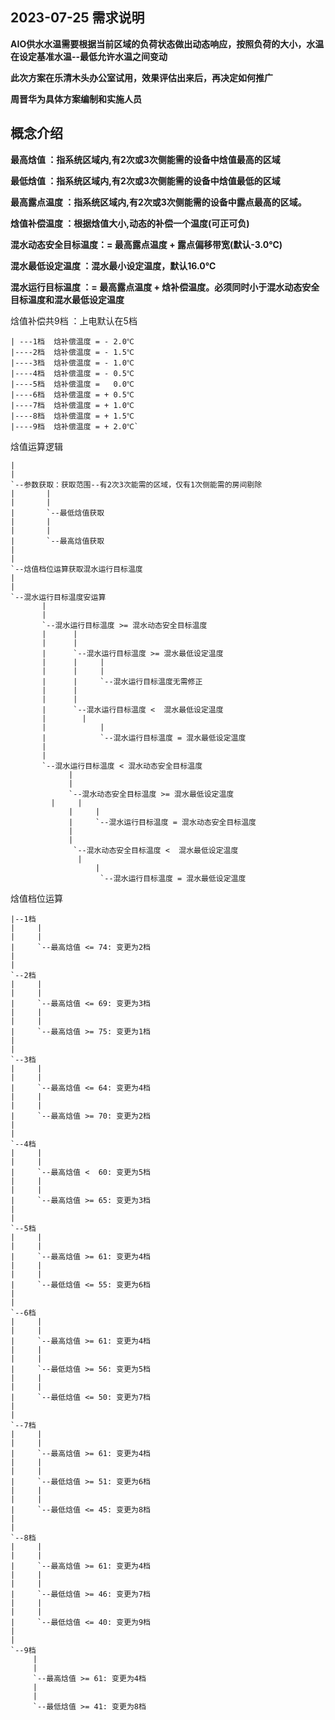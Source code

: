 ## 2023-07-25 需求说明

**AIO供水水温需要根据当前区域的负荷状态做出动态响应，按照负荷的大小，水温在设定基准水温--最低允许水温之间变动**

**此次方案在乐清木头办公室试用，效果评估出来后，再决定如何推广**

**周晋华为具体方案编制和实施人员**


## 概念介绍
**最高焓值            ：指系统区域内,有2次或3次侧能需的设备中焓值最高的区域**

**最低焓值            ：指系统区域内,有2次或3次侧能需的设备中焓值最低的区域**

**最高露点温度        ：指系统区域内,有2次或3次侧能需的设备中露点最高的区域。**

**焓值补偿温度        ：根据焓值大小,动态的补偿一个温度(可正可负)**

**混水动态安全目标温度：= 最高露点温度 + 露点偏移带宽(默认-3.0℃)**

**混水最低设定温度    ：混水最小设定温度，默认16.0℃**

**混水运行目标温度    ：= 最高露点温度 + 焓补偿温度。必须同时小于混水动态安全目标温度和混水最低设定温度**


焓值补偿共9档 ：上电默认在5档
 
    | ---1档  焓补偿温度 = - 2.0℃                       
    |----2档  焓补偿温度 = - 1.5℃                      
    |----3档  焓补偿温度 = - 1.0℃                     
    |----4档  焓补偿温度 = - 0.5℃
    |----5档  焓补偿温度 =   0.0℃
    |----6档  焓补偿温度 = + 0.5℃                     
    |----7档  焓补偿温度 = + 1.0℃                     
    |----8档  焓补偿温度 = + 1.5℃                     
    |----9档  焓补偿温度 = + 2.0℃`
    
焓值运算逻辑

    |
    |
    `--参数获取：获取范围--有2次3次能需的区域，仅有1次侧能需的房间剔除   
    |       |
    |       |
    |       `--最低焓值获取      
    |       |
    |       |
    |       `--最高焓值获取    	
    |
    |
    `--焓值档位运算获取混水运行目标温度 
    |
    |
    `--混水运行目标温度安运算 
           |
	       |
           `--混水运行目标温度 >= 混水动态安全目标温度
	       |      |
	       |      |
           |      `--混水运行目标温度 >= 混水最低设定温度
	       |      |     |
	       |      |     |
           |      |     `--混水运行目标温度无需修正
	       |      |
	       |      |
           |      `--混水运行目标温度 <  混水最低设定温度
	       |	    |
	       |            |
           |            `--混水运行目标温度 = 混水最低设定温度
           |
	       |
           `--混水运行目标温度 < 混水动态安全目标温度
	             |
	             |
                 `--混水动态安全目标温度 >= 混水最低设定温度
		     |     |
	             |     |
                 |     `--混水运行目标温度 = 混水动态安全目标温度
	             |
	             |
                  `--混水动态安全目标温度 <  混水最低设定温度
		           |
	                   |
                        `--混水运行目标温度 = 混水最低设定温度
	       

焓值档位运算

    |--1档	
	|     |
	|     |
	|     `--最高焓值 <= 74: 变更为2档 
	|
    | 
    `--2档	
	|     |
	|     |
	|     `--最高焓值 <= 69: 变更为3档 	
	|     |
	|     |
	|     `--最高焓值 >= 75: 变更为1档 	
	|
    | 
    `--3档	
	|     |
	|     |
	|     `--最高焓值 <= 64: 变更为4档 	
	|     |
	|     |
	|     `--最高焓值 >= 70: 变更为2档 	
	|
    | 
    `--4档	
	|     |
	|     |
	|     `--最高焓值 <  60: 变更为5档 	
	|     |
	|     |
	|     `--最高焓值 >= 65: 变更为3档	
	|
    | 
    `--5档	
	|     |
	|     |
	|     `--最高焓值 >= 61: 变更为4档 	
	|     |
	|     |
	|     `--最低焓值 <= 55: 变更为6档 
	|
    | 
    `--6档	
	|     |
	|     |
	|     `--最高焓值 >= 61: 变更为4档 	
	|     |
	|     |
	|     `--最低焓值 >= 56: 变更为5档 	
	|     |
	|     |
	|     `--最低焓值 <= 50: 变更为7档 	
	|
    | 
    `--7档	
	|     |
	|     |
	|     `--最高焓值 >= 61: 变更为4档 	
	|     |
	|     |
	|     `--最低焓值 >= 51: 变更为6档 	
	|     |
	|     |
	|     `--最低焓值 <= 45: 变更为8档 
	|
    | 
    `--8档	
	|     |
	|     |
	|     `--最高焓值 >= 61: 变更为4档 	
	|     |
	|     |
	|     `--最低焓值 >= 46: 变更为7档 	
	|     |
	|     |
	|     `--最低焓值 <= 40: 变更为9档 	
	|
    | 
    `--9档	
	     |
	     |
	     `--最高焓值 >= 61: 变更为4档 	
	     |
	     |
	     `--最低焓值 >= 41: 变更为8档 	
